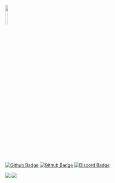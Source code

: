 

<img width=12.5% src="https://i.ibb.co/K6RrTjc/logo.png">

[![Github Badge](https://img.shields.io/badge/-Work_Account-lightgrey?style=flat-square&labelColor=lightgrey&logo=github&logoColor=white&link=https://github.com/andrewgosselin-nt)](https://github.com/andrewgosselin-nt) [![Github Badge](https://img.shields.io/badge/-Personal_Account-lightgrey?style=flat-square&labelColor=lightgrey&logo=github&logoColor=white&link=https://github.com/andrewgosselin)](https://github.com/andrewgosselin) [![Discord Badge](https://img.shields.io/badge/-Cyrex%231012-7289DA?style=flat-square&labelColor=7289DA&logo=discord&logoColor=white&link=https://discordapp.com)](https://discordapp.com) 

<a href="https://github-readme-stats.vercel.app/api/top-langs/?username=anuraghazra&layout=compact">
  <img align="center" src="https://github-readme-stats.vercel.app/api/top-langs/?username=anuraghazra&layout=compact" />
</a>
<a href="https://github-readme-stats.vercel.app/api?username=andrewgosselin&count_private=true&theme=tokyonight">
  <img align="center" src="https://github-readme-stats.vercel.app/api?username=andrewgosselin&count_private=true&theme=tokyonight" />
</a>
